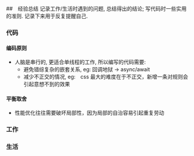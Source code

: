 ##　经验总结
记录工作/生活时遇到的问题, 总结得出的结论; 写代码时一些实用的准则. 记录下来用于反复提醒自己.

### 代码

#### 编码原则

- 人脑是串行的, 更适合单线程的工作, 所以编写的代码需要:
    - 避免错综复杂的嵌套关系, eg: 回调地狱 -> async/await
    - 减少不正交的情况, eg:　css 最大的难度在于不正交，新增一条对规则会引起意想不到的效果

#### 平衡取舍
- 性能优化往往需要破坏局部性，因为局部的自治容易引起重复劳动

### 工作

### 生活

